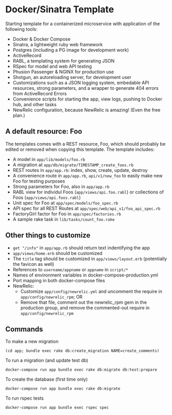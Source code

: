 # Docker/Sinatra Template

Starting template for a containerized microservice with application of the following tools:

- Docker & Docker Compose
- Sinatra, a lightweight ruby web framework
- Postgres (including a PG image for development work)
- ActiveRecord
- RABL, a templating system for generating JSON
- RSpec for model and web API testing
- Phusion Passenger & NGINX for production use
- Shotgun, an autoreloading server, for development user
- Customizations such as a JSON logging system, embedable API resources, strong parameters, and a wrapper to generate 404 errors from ActiveRecord Errors
- Convenience scripts for starting the app, view logs, pushing to Docker hub, and other tasks
- NewRelic configuration, because NewRelic is amazing! (Even the free plan.)

## A default resource: Foo

The templates comes with a REST resource, Foo, which should probably be edited or removed when copying this template. The template includes:

- A model in `app/lib/models/foo.rb`
- A migration at `app/db/migrate/TIMESTAMP_create_foos.rb`
- REST routes in `app/app.rb`: index, show, create, update, destroy
- A convenience route in `app/app.rb`, `api/v1/new_foo` to easily make new Foo for testing purposes
- Strong parameters for Foo, also in `app/app.rb`
- RABL view for individul Foos (`app/views/api.foo.rabl`) or collections of Foos (`app/views/api.foos.rabl`)
- Unit spec for Foo at `app/spec/models/foo_spec.rb`
- API spec for all REST Routes at `app/spec/web/api_v1/foo_api_spec.rb`
- FactoryGirl factor for Foo in `app/spec/factories.rb`
- A sample rake task in `lib/tasks/count_foo.rake`

## Other things to customize

- `get "/info"` in `app/app.rb` should return text indentifying the app
- `app/views/home.erb` should be customized 
- The `title` tag should be customized in `app/views/layout.erb` (potentially the favicon as well)
- References to `username/appname` or `appname` in `script/*`
- Names of environment variables in docker-compose-production.yml
- Port mapping in both docker-compose files
- NewRelic:
  - Customize `app/config/newrelic.yml` and uncomment the require in `app/config/newrelic_rpm`; OR
  - Remove that file, comment out the newrelic_rpm gem in the production group, and remove the commented-out require in `app/config/newrelic_rpm`

## Commands

To make a new migration
```
(cd app; bundle exec rake db:create_migration NAME=create_comments)
```

To run a migration (and update test db)
```
docker-compose run app bundle exec rake db:migrate db:test:prepare
```

To create the database (first time only)
```
docker-compose run app bundle exec rake db:migrate
```

To run rspec tests
```
docker-compose run app bundle exec rspec spec
```
